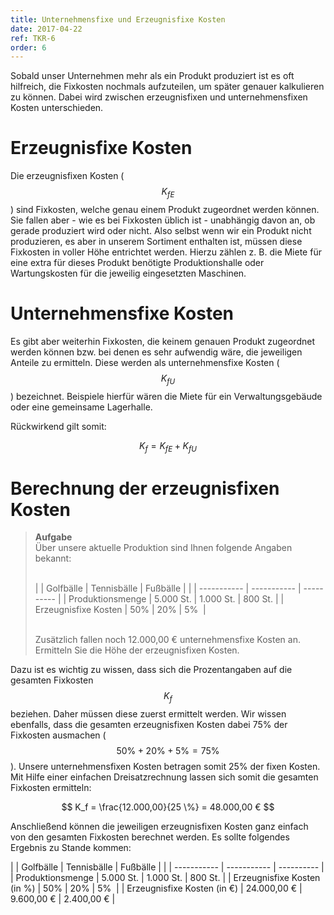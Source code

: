 ```yaml
---
title: Unternehmensfixe und Erzeugnisfixe Kosten
date: 2017-04-22
ref: TKR-6
order: 6
---
```


Sobald unser Unternehmen mehr als ein Produkt produziert ist es oft hilfreich, die Fixkosten nochmals aufzuteilen, um später genauer kalkulieren zu können. Dabei wird zwischen erzeugnisfixen und unternehmensfixen Kosten unterschieden.


# Erzeugnisfixe Kosten

Die erzeugnisfixen Kosten ($$ K_{fE} $$) sind Fixkosten, welche genau einem Produkt zugeordnet werden können. Sie fallen aber - wie es bei Fixkosten üblich ist - unabhängig davon an, ob gerade produziert wird oder nicht. Also selbst wenn wir ein Produkt nicht produzieren, es aber in unserem Sortiment enthalten ist, müssen diese Fixkosten in voller Höhe entrichtet werden. Hierzu zählen z. B. die Miete für eine extra für dieses Produkt benötigte Produktionshalle oder Wartungskosten für die jeweilig eingesetzten Maschinen.


# Unternehmensfixe Kosten

Es gibt aber weiterhin Fixkosten, die keinem genauen Produkt zugeordnet werden können bzw. bei denen es sehr aufwendig wäre, die jeweiligen Anteile zu ermitteln. Diese werden als unternehmensfixe Kosten ($$ K_{fU} $$) bezeichnet. Beispiele hierfür wären die Miete für ein Verwaltungsgebäude oder eine gemeinsame Lagerhalle.

Rückwirkend gilt somit:

$$ K_f = K_{fE} + K_{fU} $$


# Berechnung der erzeugnisfixen Kosten

> **Aufgabe**  
> Über unsere aktuelle Produktion sind Ihnen folgende Angaben bekannt:
> <br><br>
>
> |                       | Golfbälle   | Tennisbälle | Fußbälle   |
> |                       | ----------- | ----------- | ---------- |
> | Produktionsmenge      | 5.000 St.   | 1.000 St.   | 800 St.    |
> | Erzeugnisfixe Kosten  | 50%         | 20%         | 5%         |
>
> <br>
> Zusätzlich fallen noch 12.000,00 € unternehmensfixe Kosten an.
> Ermitteln Sie die Höhe der erzeugnisfixen Kosten.

Dazu ist es wichtig zu wissen, dass sich die Prozentangaben auf die gesamten Fixkosten $$ K_f $$ beziehen. Daher müssen diese zuerst ermittelt werden. Wir wissen ebenfalls, dass die gesamten erzeugnisfixen Kosten dabei 75% der Fixkosten ausmachen ($$ 50 \% + 20 \% + 5 \% = 75 \% $$). Unsere unternehmensfixen Kosten betragen somit 25% der fixen Kosten. Mit Hilfe einer einfachen Dreisatzrechnung lassen sich somit die gesamten Fixkosten ermitteln:

$$ K_f = \frac{12.000,00}{25 \%} = 48.000,00 € $$

Anschließend können die jeweiligen erzeugnisfixen Kosten ganz einfach von den gesamten Fixkosten berechnet werden. Es sollte folgendes Ergebnis zu Stande kommen:

|                              | Golfbälle   | Tennisbälle | Fußbälle   |
|                              | ----------- | ----------- | ---------- |
| Produktionsmenge             | 5.000 St.   | 1.000 St.   | 800 St.    |
| Erzeugnisfixe Kosten (in %)  | 50%         | 20%         | 5%         |
| Erzeugnisfixe Kosten (in €)  | 24.000,00 € | 9.600,00 €  | 2.400,00 € |
